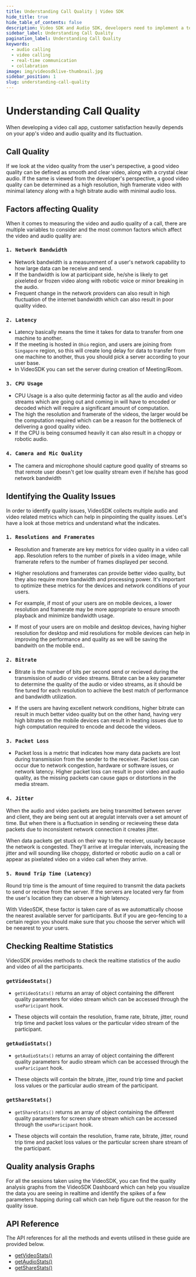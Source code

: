 ```yaml
---
title: Understanding Call Quality | Video SDK
hide_title: true
hide_table_of_contents: false
description: Video SDK and Audio SDK, developers need to implement a token server. This requires efforts on both the front-end and backend.
sidebar_label: Understanding Call Quality
pagination_label: Understanding Call Quality
keywords:
  - audio calling
  - video calling
  - real-time communication
  - collabration
image: img/videosdklive-thumbnail.jpg
sidebar_position: 1
slug: understanding-call-quality
---
```


# Understanding Call Quality

When developing a video call app, customer satisfaction heavily depends on your app's video and audio quality and its fluctuation.

## Call Quality

If we look at the video quality from the user's perspective, a good video quality can be defined as smooth and clear video, along with a crystal clear audio. If the same is viewed from the developer's perspective, a good video quality can be determined as a high resolution, high framerate video with minimal latency along with a high bitrate audio with minimal audio loss.

## Factors affecting Quality

When it comes to measuring the video and audio quality of a call, there are multiple variables to consider and the most common factors which affect the video and audio quality are:

### `1. Network Bandwidth`

- Network bandwidth is a measurement of a user's network capability to how large data can be receive and send.
- If the bandwidth is low at participant side, he/she is likely to get pixeleted or frozen video along with robotic voice or minor breaking in the audio.
- Frequent change in the network providers can also result in high fluctuation of the internet bandwidth which can also result in poor quality video.

### `2. Latency`

- Latency basically means the time it takes for data to transfer from one machine to another.
- If the meeting is hosted in `Ohio` region, and users are joining from `Singapore` region, so this will create long delay for data to transfer from one machine to another, thus you should pick a server according to your user base.
- In VideoSDK you can set the server during creation of Meeting/Room.

### `3. CPU Usage`

- CPU Usage is a also quite determinig factor as all the audio and video streams which are going out and coming in will have to encoded or decoded which will require a significant amount of computation.
- The high the resolution and framerate of the videos, the larger would be the computation required which can be a reason for the bottleneck of delivering a good quality video.
- If the CPU is being consumed heavily it can also result in a choppy or robotic audio.

### `4. Camera and Mic Quality`

- The camera and microphone should capture good quality of streams so that remote user doesn't get low quality stream even if he/she has good network bandwidth

## Identifying the Quality Issues

In order to identify quality issues, VideoSDK collects multiple audio and video related metrics which can help in pinpointing the quality issues. Let's have a look at those metrics and understand what the indicates.

### `1. Resolutions and Framerates`

- Resolution and framerate are key metrics for video quality in a video call app. Resolution refers to the number of pixels in a video image, while framerate refers to the number of frames displayed per second.

- Higher resolutions and framerates can provide better video quality, but they also require more bandwidth and processing power. It's important to optimize these metrics for the devices and network conditions of your users.

- For example, if most of your users are on mobile devices, a lower resolution and framerate may be more appropriate to ensure smooth playback and minimize bandwidth usage.

- If most of your users are on mobile and desktop devices, having higher resolution for desktop and mid resolutions for mobile devices can help in improving the performance and quality as we will be saving the bandwith on the mobile end..

### `2. Bitrate`

- Bitrate is the number of bits per second send or recieved during the transmission of audio or video streams. Bitrate can be a key parameter to determine the quality of the audio or video streams, as it should be fine tuned for each resolution to achieve the best match of performance and bandwidth utilization.

- If the users are having excellent network conditions, higher bitrate can result in much better video quality but on the other hand, having very high bitrates on the mobile devices can result in heating issues due to high computation required to encode and decode the videos.

### `3. Packet Loss`

- Packet loss is a metric that indicates how many data packets are lost during transmission from the sender to the receiver. Packet loss can occur due to network congestion, hardware or software issues, or network latency. Higher packet loss can result in poor video and audio quality, as the missing packets can cause gaps or distortions in the media stream.

### `4. Jitter`

When the audio and video packets are being transmitted between server and client, they are being sent out at aregulat intervals over a set amount of time. But when there is a fluctuation in sending or recieveing these data packets due to inconsistent network connection it creates jitter.

When data packets get stuck on their way to the receiver, usually because the network is congested. They'll arrive at irregular intervals, increasing the jitter and will sounding like choppy, distorted or robotic audio on a call or appear as pixelated video on a video call when they arrive.

### `5. Round Trip Time (Latency)`

Round trip time is the amount of time required to transmit the data packets to send or recieve from the server. If the servers are located very far from the user's location they can observe a high latency.

With VideoSDK, these factor is taken care of as we automattically choose the nearest available server for participants. But if you are geo-fencing to a certain region you should make sure that you choose the server which will be neearest to your users.

## Checking Realtime Statistics

VideoSDK provides methods to check the realtime statistics of the audio and video of all the participants.

### `getVideoStats()`

- `getVideoStats()` returns an array of object containing the different quality parameters for video stream which can be accessed through the `useParicipant` hook.

- These objects will contain the resolution, frame rate, bitrate, jitter, round trip time and packet loss values or the particular video stream of the participant.

### `getAudioStats()`

- `getAudioStats()` returns an array of object containing the different quality parameters for audio stream which can be accessed through the `useParicipant` hook.

- These objects will contain the bitrate, jitter, round trip time and packet loss values or the particular audio stream of the participant.

### `getShareStats()`

- `getShareStats()` returns an array of object containing the different quality parameters for screen share stream which can be accessed through the `useParicipant` hook.

- These objects will contain the resolution, frame rate, bitrate, jitter, round trip time and packet loss values or the particular screen share stream of the participant.

## Quality analysis Graphs

For all the sessions taken using the VideoSDK, you can find the quality analysis graphs from the VideoSDK Dashboard which can help you visualize the data you are seeing in realtime and identify the spikes of a few parameters happing during call which can help figure out the reason for the quality issue.

## API Reference

The API references for all the methods and events utilised in these guide are provided below.

- [getVideoStats()](/react/api/sdk-reference/use-participant/methods#getvideostats)
- [getAudioStats()](/react/api/sdk-reference/use-participant/methods#getaudiostats)
- [getShareStats()](/react/api/sdk-reference/use-participant/methods#getsharestats)
